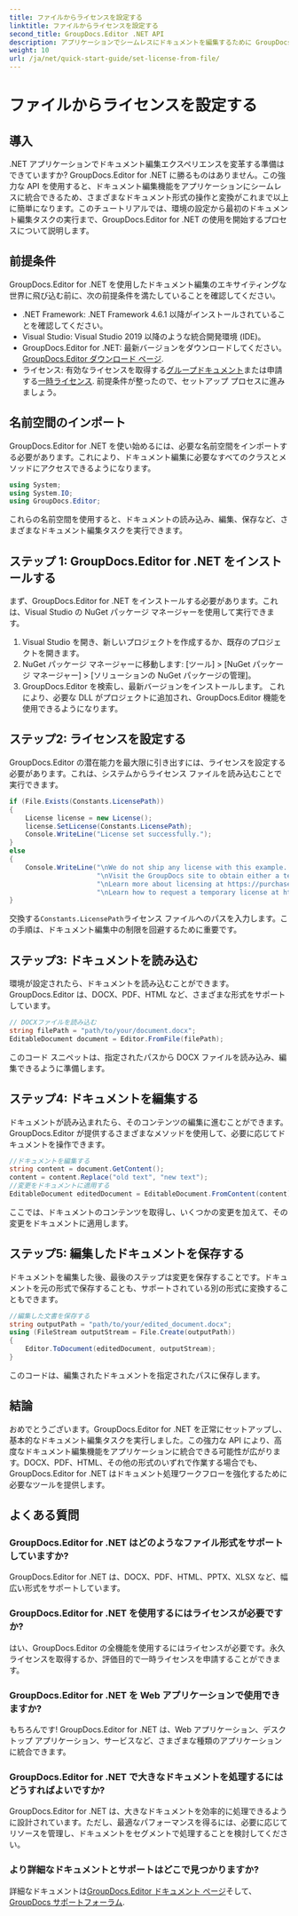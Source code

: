 ```yaml
---
title: ファイルからライセンスを設定する
linktitle: ファイルからライセンスを設定する
second_title: GroupDocs.Editor .NET API
description: アプリケーションでシームレスにドキュメントを編集するために GroupDocs.Editor for .NET を使用する方法を学びます。ステップバイステップのガイド、ヒント、FAQ が含まれています。
weight: 10
url: /ja/net/quick-start-guide/set-license-from-file/
---
```


# ファイルからライセンスを設定する

## 導入
.NET アプリケーションでドキュメント編集エクスペリエンスを変革する準備はできていますか? GroupDocs.Editor for .NET に勝るものはありません。この強力な API を使用すると、ドキュメント編集機能をアプリケーションにシームレスに統合できるため、さまざまなドキュメント形式の操作と変換がこれまで以上に簡単になります。このチュートリアルでは、環境の設定から最初のドキュメント編集タスクの実行まで、GroupDocs.Editor for .NET の使用を開始するプロセスについて説明します。
## 前提条件
GroupDocs.Editor for .NET を使用したドキュメント編集のエキサイティングな世界に飛び込む前に、次の前提条件を満たしていることを確認してください。
- .NET Framework: .NET Framework 4.6.1 以降がインストールされていることを確認してください。
- Visual Studio: Visual Studio 2019 以降のような統合開発環境 (IDE)。
-  GroupDocs.Editor for .NET: 最新バージョンをダウンロードしてください。[GroupDocs.Editor ダウンロード ページ](https://releases.groupdocs.com/editor/net/).
- ライセンス: 有効なライセンスを取得する[グループドキュメント](https://purchase.groupdocs.com/buy)または申請する[一時ライセンス](https://purchase.groupdocs.com/temporary-license/).
前提条件が整ったので、セットアップ プロセスに進みましょう。
## 名前空間のインポート
GroupDocs.Editor for .NET を使い始めるには、必要な名前空間をインポートする必要があります。これにより、ドキュメント編集に必要なすべてのクラスとメソッドにアクセスできるようになります。
```csharp
using System;
using System.IO;
using GroupDocs.Editor;
```
これらの名前空間を使用すると、ドキュメントの読み込み、編集、保存など、さまざまなドキュメント編集タスクを実行できます。
## ステップ 1: GroupDocs.Editor for .NET をインストールする
まず、GroupDocs.Editor for .NET をインストールする必要があります。これは、Visual Studio の NuGet パッケージ マネージャーを使用して実行できます。
1. Visual Studio を開き、新しいプロジェクトを作成するか、既存のプロジェクトを開きます。
2. NuGet パッケージ マネージャーに移動します: [ツール] > [NuGet パッケージ マネージャー] > [ソリューションの NuGet パッケージの管理]。
3. GroupDocs.Editor を検索し、最新バージョンをインストールします。
これにより、必要な DLL がプロジェクトに追加され、GroupDocs.Editor 機能を使用できるようになります。
## ステップ2: ライセンスを設定する
GroupDocs.Editor の潜在能力を最大限に引き出すには、ライセンスを設定する必要があります。これは、システムからライセンス ファイルを読み込むことで実行できます。
```csharp
if (File.Exists(Constants.LicensePath))
{
    License license = new License();
    license.SetLicense(Constants.LicensePath);
    Console.WriteLine("License set successfully.");
}
else
{
    Console.WriteLine("\nWe do not ship any license with this example. " +
                      "\nVisit the GroupDocs site to obtain either a temporary or permanent license. " +
                      "\nLearn more about licensing at https://purchase.groupdocs.com/faqs/licensing をご覧ください。 " +
                      "\nLearn how to request a temporary license at https://purchase.groupdocs.com/temporary-license.");
}
```
交換する`Constants.LicensePath`ライセンス ファイルへのパスを入力します。この手順は、ドキュメント編集中の制限を回避するために重要です。 
## ステップ3: ドキュメントを読み込む
環境が設定されたら、ドキュメントを読み込むことができます。GroupDocs.Editor は、DOCX、PDF、HTML など、さまざまな形式をサポートしています。
```csharp
// DOCXファイルを読み込む
string filePath = "path/to/your/document.docx";
EditableDocument document = Editor.FromFile(filePath);
```
このコード スニペットは、指定されたパスから DOCX ファイルを読み込み、編集できるように準備します。
## ステップ4: ドキュメントを編集する
ドキュメントが読み込まれたら、そのコンテンツの編集に進むことができます。GroupDocs.Editor が提供するさまざまなメソッドを使用して、必要に応じてドキュメントを操作できます。
```csharp
//ドキュメントを編集する
string content = document.GetContent();
content = content.Replace("old text", "new text");
//変更をドキュメントに適用する
EditableDocument editedDocument = EditableDocument.FromContent(content);
```
ここでは、ドキュメントのコンテンツを取得し、いくつかの変更を加えて、その変更をドキュメントに適用します。
## ステップ5: 編集したドキュメントを保存する
ドキュメントを編集した後、最後のステップは変更を保存することです。ドキュメントを元の形式で保存することも、サポートされている別の形式に変換することもできます。
```csharp
//編集した文書を保存する
string outputPath = "path/to/your/edited_document.docx";
using (FileStream outputStream = File.Create(outputPath))
{
    Editor.ToDocument(editedDocument, outputStream);
}
```
このコードは、編集されたドキュメントを指定されたパスに保存します。
## 結論
おめでとうございます。GroupDocs.Editor for .NET を正常にセットアップし、基本的なドキュメント編集タスクを実行しました。この強力な API により、高度なドキュメント編集機能をアプリケーションに統合できる可能性が広がります。DOCX、PDF、HTML、その他の形式のいずれで作業する場合でも、GroupDocs.Editor for .NET はドキュメント処理ワークフローを強化するために必要なツールを提供します。
## よくある質問
### GroupDocs.Editor for .NET はどのようなファイル形式をサポートしていますか?
GroupDocs.Editor for .NET は、DOCX、PDF、HTML、PPTX、XLSX など、幅広い形式をサポートしています。
### GroupDocs.Editor for .NET を使用するにはライセンスが必要ですか?
はい、GroupDocs.Editor の全機能を使用するにはライセンスが必要です。永久ライセンスを取得するか、評価目的で一時ライセンスを申請することができます。
### GroupDocs.Editor for .NET を Web アプリケーションで使用できますか?
もちろんです! GroupDocs.Editor for .NET は、Web アプリケーション、デスクトップ アプリケーション、サービスなど、さまざまな種類のアプリケーションに統合できます。
### GroupDocs.Editor for .NET で大きなドキュメントを処理するにはどうすればよいですか?
GroupDocs.Editor for .NET は、大きなドキュメントを効率的に処理できるように設計されています。ただし、最適なパフォーマンスを得るには、必要に応じてリソースを管理し、ドキュメントをセグメントで処理することを検討してください。
### より詳細なドキュメントとサポートはどこで見つかりますか?
詳細なドキュメントは[GroupDocs.Editor ドキュメント ページ](https://tutorials.groupdocs.com/editor/net/)そして、[GroupDocs サポートフォーラム](https://forum.groupdocs.com/c/editor/20).